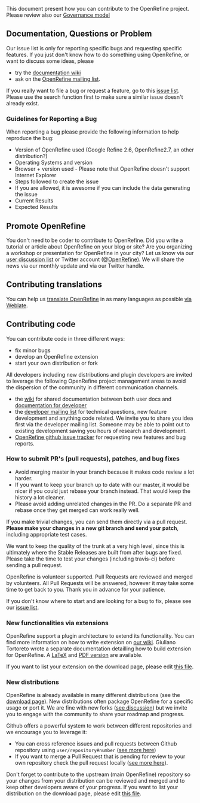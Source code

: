 This document present how you can contribute to the OpenRefine project. Please review also our [Governance model](https://github.com/OpenRefine/OpenRefine/blob/master/GOVERNANCE.md)

## Documentation, Questions or Problem

Our issue list is only for reporting specific bugs and requesting specific features. If you just don't know how to do something using OpenRefine, or want to discuss some ideas, please
- try the [documentation wiki](https://github.com/OpenRefine/OpenRefine/wiki/Documentation-For-Users)
- ask on the [OpenRefine mailing list](https://groups.google.com/forum/?fromgroups#!forum/openrefine).

If you really want to file a bug or request a feature, go to this [issue list](https://github.com/OpenRefine/OpenRefine/issues). Please use the search function first to make sure a similar issue doesn't already exist. 

### Guidelines for Reporting a Bug

When reporting a bug please provide the following information to help reproduce the bug:
- Version of OpenRefine used (Google Refine 2.6, OpenRefine2.7, an other distribution?)
- Operating Systems and version
- Browser + version used - Please note that OpenRefine doesn't support Internet Explorer
- Steps followed to create the issue
- If you are allowed, it is awesome if you can include the data generating the issue
- Current Results
- Expected Results


## Promote OpenRefine

You don't need to be coder to contribute to OpenRefine. Did you write a tutorial or article about OpenRefine on your blog or site? Are you organizing a workshop or presentation for OpenRefine in your city? Let us know via our [user discussion list](https://groups.google.com/forum/?fromgroups#!forum/openrefine) or Twitter account ([@OpenRefine](http://twitter.com/OpenRefine)). We will share the news via our monthly update and via our Twitter handle. 

## Contributing translations

You can help us [translate OpenRefine](https://github.com/OpenRefine/OpenRefine/wiki/Translate-OpenRefine) in as many languages as possible [via Weblate](https://hosted.weblate.org/engage/openrefine/?utm_source=widget).

##  Contributing code 

You can contribute code in three different ways:
- fix minor bugs
- develop an OpenRefine extension 
- start your own distribution or fork

All developers including new distributions and plugin developers are invited to leverage the following OpenRefine project management areas to avoid the dispersion of the community in different communication channels.
- the [wiki](https://github.com/OpenRefine/OpenRefine/wiki) for shared documentation between both user docs and [documentation for developer](https://github.com/OpenRefine/OpenRefine/wiki/Documentation-For-Developers)
- the [developer mailing list](https://groups.google.com/forum/?fromgroups#!forum/openrefine-dev) for technical questions, new feature development and anything code related. We invite you to share you idea first via the developer mailing list. Someone may be able to point out to existing development saving you hours of research and development. 
- [OpenRefine github issue tracker](https://github.com/OpenRefine/OpenRefine/issues) for requesting new features and bug reports.

### How to submit PR's (pull requests), patches, and bug fixes

- Avoid merging master in your branch because it makes code review a lot harder.
- If you want to keep your branch up to date with our master, it would be nicer if you could just rebase your branch instead. That would keep the history a lot cleaner.
- Please avoid adding unrelated changes in the PR. Do a separate PR and rebase once they get merged can work really well.
 
If you make trivial changes, you can send them directly via a pull request. **Please make your changes in a new git branch and send your patch**, including appropriate test cases.

We want to keep the quality of the trunk at a very high level, since this is ultimately where the Stable Releases are built from after bugs are fixed. Please take the time to test your changes (including travis-ci) before sending a pull request.

OpenRefine is volunteer supported. Pull Requests are reviewed and merged by volunteers. All Pull Requests will be answered, however it may take some time to get back to you. Thank you in advance for your patience.

If you don't know where to start and are looking for a bug to fix, please see our [issue list](https://github.com/OpenRefine/OpenRefine/issues). 

### New functionalities via extensions

OpenRefine support a plugin architecture to extend its functionality. You can find more information on how to write extension on [our wiki](https://github.com/OpenRefine/OpenRefine/wiki/Write-An-Extension). Giuliano Tortoreto wrote a separate documentation detailling how to build extension for OpenRefine. A [LaTeX](https://github.com/OpenRefine/OpenRefineExtensionDoc) and [PDF version](https://github.com/OpenRefine/OpenRefineExtensionDoc/blob/master/main.pdf) are available.

If you want to list your extension on the download page, please edit [this file](https://github.com/OpenRefine/openrefine.github.com/blob/master/download.md).

### New distributions

OpenRefine is already available in many different distributions (see the [download page](http://openrefine.org/download.html)). New distributions often package OpenRefine for a specific usage or port it. We are fine with new forks ([see discussion](https://groups.google.com/forum/#!msg/openrefine/pasNnMDJ3p8/LrZz_GiFCwAJ)) but we invite you to engage with the community to share your roadmap and progress.

Github offers a powerful system to work between different repositories and we encourage you to leverage it:
- You can cross reference issues and pull requests between Github repository using `user/repository#number` ([see more here](https://github.com/blog/967-github-secrets#cross-repository-issue-references))
- If you want to merge a Pull Request that is pending for review to your own repository check the pull request locally ([see more here](https://help.github.com/articles/checking-out-pull-requests-locally/)).

Don't forget to contribute to the upstream (main OpenRefine) repository so your changes from your distribution can be reviewed and merged and to keep other developers aware of your progress. If you want to list your distribution on the download page, please edit [this file](https://github.com/OpenRefine/openrefine.github.com/blob/master/download.md).
